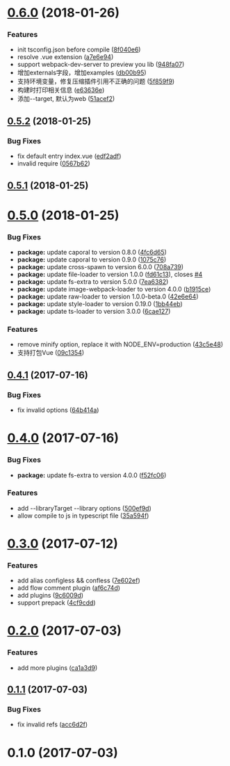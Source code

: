 <a name="0.6.0"></a>
# [0.6.0](https://github.com/axetroy/libpack/compare/v0.5.2...v0.6.0) (2018-01-26)


### Features

* init tsconfig.json before compile ([8f040e6](https://github.com/axetroy/libpack/commit/8f040e6))
* resolve .vue extension ([a7e6e94](https://github.com/axetroy/libpack/commit/a7e6e94))
* support webpack-dev-server to preview you lib ([948fa07](https://github.com/axetroy/libpack/commit/948fa07))
* 增加externals字段，增加examples ([db00b95](https://github.com/axetroy/libpack/commit/db00b95))
* 支持环境变量，修复压缩插件引用不正确的问题 ([5f859f9](https://github.com/axetroy/libpack/commit/5f859f9))
* 构建时打印相关信息 ([e63636e](https://github.com/axetroy/libpack/commit/e63636e))
* 添加--target, 默认为web ([51acef2](https://github.com/axetroy/libpack/commit/51acef2))



<a name="0.5.2"></a>
## [0.5.2](https://github.com/axetroy/libpack/compare/v0.5.1...v0.5.2) (2018-01-25)


### Bug Fixes

* fix default entry index.vue ([edf2adf](https://github.com/axetroy/libpack/commit/edf2adf))
* invalid require ([0567b62](https://github.com/axetroy/libpack/commit/0567b62))



<a name="0.5.1"></a>
## [0.5.1](https://github.com/axetroy/libpack/compare/v0.5.0...v0.5.1) (2018-01-25)



<a name="0.5.0"></a>
# [0.5.0](https://github.com/axetroy/libpack/compare/v0.4.1...v0.5.0) (2018-01-25)


### Bug Fixes

* **package:** update caporal to version 0.8.0 ([4fc6d65](https://github.com/axetroy/libpack/commit/4fc6d65))
* **package:** update caporal to version 0.9.0 ([1075c76](https://github.com/axetroy/libpack/commit/1075c76))
* **package:** update cross-spawn to version 6.0.0 ([708a739](https://github.com/axetroy/libpack/commit/708a739))
* **package:** update file-loader to version 1.0.0 ([fd61c13](https://github.com/axetroy/libpack/commit/fd61c13)), closes [#4](https://github.com/axetroy/libpack/issues/4)
* **package:** update fs-extra to version 5.0.0 ([7ea6382](https://github.com/axetroy/libpack/commit/7ea6382))
* **package:** update image-webpack-loader to version 4.0.0 ([b1915ce](https://github.com/axetroy/libpack/commit/b1915ce))
* **package:** update raw-loader to version 1.0.0-beta.0 ([42e6e64](https://github.com/axetroy/libpack/commit/42e6e64))
* **package:** update style-loader to version 0.19.0 ([1bb44eb](https://github.com/axetroy/libpack/commit/1bb44eb))
* **package:** update ts-loader to version 3.0.0 ([6cae127](https://github.com/axetroy/libpack/commit/6cae127))


### Features

* remove minify option, replace it with NODE_ENV=production ([43c5e48](https://github.com/axetroy/libpack/commit/43c5e48))
* 支持打包Vue ([09c1354](https://github.com/axetroy/libpack/commit/09c1354))



<a name="0.4.1"></a>
## [0.4.1](https://github.com/axetroy/libpack/compare/v0.4.0...v0.4.1) (2017-07-16)


### Bug Fixes

* fix invalid options ([64b414a](https://github.com/axetroy/libpack/commit/64b414a))



<a name="0.4.0"></a>
# [0.4.0](https://github.com/axetroy/libpack/compare/v0.3.0...v0.4.0) (2017-07-16)


### Bug Fixes

* **package:** update fs-extra to version 4.0.0 ([f52fc06](https://github.com/axetroy/libpack/commit/f52fc06))


### Features

* add --libraryTarget --library options ([500ef9d](https://github.com/axetroy/libpack/commit/500ef9d))
* allow compile to js in typescript file ([35a594f](https://github.com/axetroy/libpack/commit/35a594f))



<a name="0.3.0"></a>
# [0.3.0](https://github.com/axetroy/libpack/compare/v0.2.0...v0.3.0) (2017-07-12)


### Features

* add alias configless && confless ([7e602ef](https://github.com/axetroy/libpack/commit/7e602ef))
* add flow comment plugin ([af6c74d](https://github.com/axetroy/libpack/commit/af6c74d))
* add plugins ([9c6009d](https://github.com/axetroy/libpack/commit/9c6009d))
* support prepack ([4cf9cdd](https://github.com/axetroy/libpack/commit/4cf9cdd))



<a name="0.2.0"></a>
# [0.2.0](https://github.com/axetroy/libpack/compare/v0.1.1...v0.2.0) (2017-07-03)


### Features

* add more plugins ([ca1a3d9](https://github.com/axetroy/libpack/commit/ca1a3d9))



<a name="0.1.1"></a>
## [0.1.1](https://github.com/axetroy/libpack/compare/v0.1.0...v0.1.1) (2017-07-03)


### Bug Fixes

* fix invalid refs ([acc6d2f](https://github.com/axetroy/libpack/commit/acc6d2f))



<a name="0.1.0"></a>
# 0.1.0 (2017-07-03)



